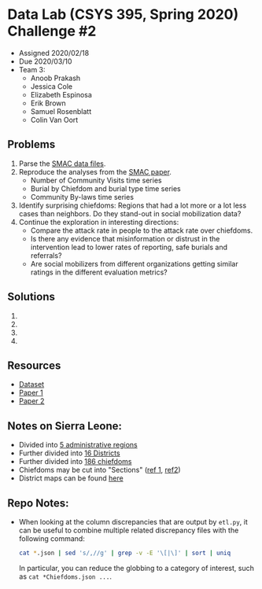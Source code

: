# Data Lab (CSYS 395, Spring 2020) Challenge #2
- Assigned 2020/02/18
- Due 2020/03/10
- Team 3:
  - Anoob Prakash
  - Jessica Cole
  - Elizabeth Espinosa
  - Erik Brown
  - Samuel Rosenblatt
  - Colin Van Oort


## Problems
 1. Parse the [SMAC data files](https://figshare.com/articles/Social_Mobilization_Action_Consortium_Community_Engagement_data_from_the_2014-2016_Sierra_Leone_Ebola_outbreak/8247002).
 2. Reproduce the analyses from the [SMAC paper](https://www.biorxiv.org/content/10.1101/661959v1).
    - Number of Community Visits time series
    - Burial by Chiefdom and burial type time series
    - Community By-laws time series
 3. Identify surprising chiefdoms: Regions that had a lot more or a lot less cases than neighbors.
 Do they stand-out in social mobilization data?
 4. Continue the exploration in interesting directions:
    - Compare the attack rate in people to the attack rate over chiefdoms.
    - Is there any evidence that misinformation or distrust in the intervention lead to
lower rates of reporting, safe burials and referrals?
    - Are social mobilizers from different organizations getting similar ratings in the
different evaluation metrics?

## Solutions
 1.
 2.
 3.
 4.

## Resources
 - [Dataset](https://figshare.com/articles/Social_Mobilization_Action_Consortium_Community_Engagement_data_from_the_2014-2016_Sierra_Leone_Ebola_outbreak/8247002)
 - [Paper 1](https://www.biorxiv.org/content/10.1101/661959v1)
 - [Paper 2](https://www.pnas.org/content/113/16/4488)
 
## Notes on Sierra Leone:
 - Divided into [5 administrative regions](https://en.wikipedia.org/wiki/Provinces_of_Sierra_Leone)
 - Further divided into [16 Districts](https://en.wikipedia.org/wiki/Districts_of_Sierra_Leone)
 - Further divided into [186 chiefdoms](https://en.wikipedia.org/wiki/Chiefdoms_of_Sierra_Leone)
 - Chiefdoms may be cut into "Sections" ([ref 1](https://www.humanitarianresponse.info/sites/www.humanitarianresponse.info/files/documents/files/ocha_sle_ref_kono_landscape.pdf), [ref2](https://reliefweb.int/sites/reliefweb.int/files/resources/ocha_sle_ref_bonthe_landscape.pdf))
 - District maps can be found [here](https://reliefweb.int/updates?source=1503&format=12.12570&advanced-search=(PC211)#content)
 
## Repo Notes:
 - When looking at the column discrepancies that are output by `etl.py`, it can 
   be useful to combine multiple related discrepancy files with the following 
   command:
    ```bash
    cat *.json | sed 's/,//g' | grep -v -E '\[|\]' | sort | uniq 
    ```
   In particular, you can reduce the globbing to a category of interest, such as `cat *Chiefdoms.json ...`.